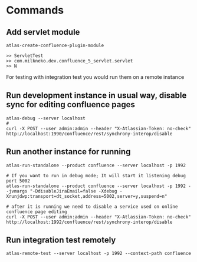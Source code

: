 # Commands

## Add servlet module

    atlas-create-confluence-plugin-module 

    >> ServletTest
    >> com.milkneko.dev.confluence_5_servlet.servlet
    >> N


For testing with integration test you would run them on a remote instance

## Run development instance in usual way, disable sync for editing confluence pages

    atlas-debug --server localhost
    #
    curl -X POST --user admin:admin --header "X-Atlassian-Token: no-check" http://localhost:1990/confluence/rest/synchrony-interop/disable


## Run another instance for running

    atlas-run-standalone --product confluence --server localhost -p 1992
    
    # If you want to run in debug mode; It will start it listening debug port 5002 
    atlas-run-standalone --product confluence --server localhost -p 1992 --jvmargs "-DdisableJiraEmail=false -Xdebug -Xrunjdwp:transport=dt_socket,address=5002,server=y,suspend=n"
    
    # after it is running we need to disable a service used on online confluence page editing
    curl -X POST --user admin:admin --header "X-Atlassian-Token: no-check" http://localhost:1992/confluence/rest/synchrony-interop/disable

## Run integration test remotely

    atlas-remote-test --server localhost -p 1992 --context-path confluence

